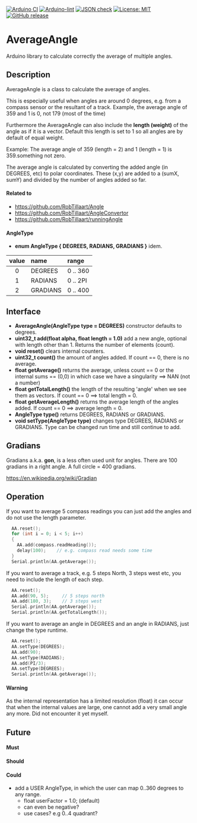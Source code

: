 
[![Arduino CI](https://github.com/RobTillaart/AverageAngle/workflows/Arduino%20CI/badge.svg)](https://github.com/marketplace/actions/arduino_ci)
[![Arduino-lint](https://github.com/RobTillaart/AverageAngle/actions/workflows/arduino-lint.yml/badge.svg)](https://github.com/RobTillaart/AverageAngle/actions/workflows/arduino-lint.yml)
[![JSON check](https://github.com/RobTillaart/AverageAngle/actions/workflows/jsoncheck.yml/badge.svg)](https://github.com/RobTillaart/AverageAngle/actions/workflows/jsoncheck.yml)
[![License: MIT](https://img.shields.io/badge/license-MIT-green.svg)](https://github.com/RobTillaart/AverageAngle/blob/master/LICENSE)
[![GitHub release](https://img.shields.io/github/release/RobTillaart/AverageAngle.svg?maxAge=3600)](https://github.com/RobTillaart/AverageAngle/releases)


# AverageAngle

Arduino library to calculate correctly the average of multiple angles.


## Description

AverageAngle is a class to calculate the average of angles.

This is especially useful when angles are around 0 degrees, 
e.g. from a compass sensor or the resultant of a track.
Example, the average angle of 359 and 1 is 0, not 179 (most of the time)

Furthermore the AverageAngle can also include the **length (weight)** of the angle as if it is a vector. 
Default this length is set to 1 so all angles are by default of equal weight.

Example: The average angle of 359 (length = 2) and 1 (length = 1) is 359.something not zero.

The average angle is calculated by converting the added angle (in DEGREES, etc) to polar coordinates.
These (x,y) are added to a (sumX, sumY) and divided by the number of angles added so far. 


#### Related to
- https://github.com/RobTillaart/Angle
- https://github.com/RobTillaart/AngleConvertor
- https://github.com/RobTillaart/runningAngle


#### AngleType

- **enum AngleType { DEGREES, RADIANS, GRADIANS }** idem. 

|  value  |  name      |  range     |
|:-------:|:-----------|:-----------|
|   0     |  DEGREES   |  0 .. 360  |
|   1     |  RADIANS   |  0 .. 2PI  |
|   2     |  GRADIANS  |  0 .. 400  |  100 GRADIANS == 90 DEGREES.


## Interface

- **AverageAngle(AngleType type = DEGREES)** constructor defaults to degrees.
- **uint32_t add(float alpha, float length = 1.0)** add a new angle, 
optional with length other than 1. 
Returns the number of elements (count).
- **void reset()** clears internal counters.
- **uint32_t count()** the amount of angles added.
If count == 0, there is no average.
- **float getAverage()** returns the average, unless count == 0 
or the internal sums == (0,0) in which case we have a singularity ==> NAN (not a number)
- **float getTotalLength()** the length of the resulting 'angle' when we see them as vectors.
If count == 0 ==> total length = 0.
- **float getAverageLength()** returns the average length of the angles added.
If count == 0 ==> average length = 0.
- **AngleType type()** returns DEGREES, RADIANS or GRADIANS.
- **void setType(AngleType type)** changes type DEGREES, RADIANS or GRADIANS.
Type can be changed run time and still continue to add. 


## Gradians

Gradians a.k.a. **gon**, is a less often used unit for angles. 
There are 100 gradians in a right angle. A full circle = 400 gradians.

https://en.wikipedia.org/wiki/Gradian


## Operation

If you want to average 5 compass readings you can just add the angles and 
do not use the length parameter.
```cpp
  AA.reset();
  for (int i = 0; i < 5; i++)
  {
    AA.add(compass.readHeading());
    delay(100);    // e.g. compass read needs some time
  }
  Serial.println(AA.getAverage());
```


If you want to average a track, e.g. 5 steps North, 3 steps west etc, 
you need to include the length of each step.
```cpp
  AA.reset();
  AA.add(90, 5);     // 5 steps north
  AA.add(180, 3);    // 3 steps west
  Serial.println(AA.getAverage());
  Serial.println(AA.getTotalLength());
```


If you want to average an angle in DEGREES and an angle in RADIANS,
just change the type runtime.
```cpp
  AA.reset();
  AA.setType(DEGREES);
  AA.add(90);
  AA.setType(RADIANS);
  AA.add(PI/3);
  AA.setType(DEGREES);
  Serial.println(AA.getAverage());
```

#### Warning

As the internal representation has a limited resolution (float) it can occur that when
the internal values are large, one cannot add a very small angle any more.
Did not encounter it yet myself. 


## Future

#### Must

#### Should

#### Could
- add a USER AngleType, in which the user can map 0..360 degrees to any range.
  - float userFactor = 1.0;  (default)
  - can even be negative?
  - use cases? e.g 0..4 quadrant?

